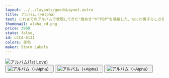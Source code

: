 ```yaml
---
layout: ../../layouts/goodsLayout.astro
title: アルバム（+Alpha）
text: これまでのアルバムで表現してきた"煌めき"や"POP"を凝縮した、なにわ男子らしさ全開のアルバムリード曲「Alpha」をはじめ、様々なジャンルの楽曲にも挑戦し、なにわ男子の音楽に幅がプラスされた作品に。
thumbnail: alpha_cd.png
price: 3960
state: false,
id: LCCA-6131
colors: 赤色
maker: Storm Labels
---
```


<div class="img-switcher">
      <img id="mainImg" class="main-img" src="/04_ecsite/images/alpha_cd.png" alt="アルバム(1st Love)" />
      <div class="thumbnails">
        <button class="thumb-btn active"><img class="thumb-img" src="/04_ecsite/images/alpha_cd.png" alt="アルバム（+Alpha）" /></button>
        <button class="thumb-btn"><img class="thumb-img" src="/04_ecsite/images/alpha_cd2.png" alt="アルバム（+Alpha）" /></button>
        <button class="thumb-btn"><img class="thumb-img" src="/04_ecsite/images/alpha_cd3.png" alt="アルバム（+Alpha）" /></button>
      </div>
    </div>

  <script>
    document.addEventListener('DOMContentLoaded', () => {
      const mainImg = document.getElementById('mainImg');
      const thumbBtns = document.querySelectorAll('.thumb-btn');

      thumbBtns.forEach(btn => {
        btn.addEventListener('click', () => {
          thumbBtns.forEach(b => b.classList.remove('active'));
          btn.classList.add('active');
          mainImg.src = btn.querySelector('img').src;
        });
      });
    });
  </script>
